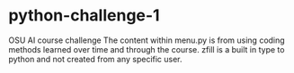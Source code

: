 # python-challenge-1
OSU AI course challenge
The content within menu.py is from using coding methods learned over time and
through the course.  zfill is a built in type to python and not created from
any specific user.